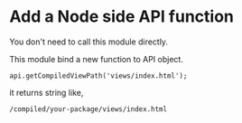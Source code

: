 Add a Node side API function
=============

You don't need to call this module directly.

This module bind a new function to API object.

```
api.getCompiledViewPath('views/index.html');
```

it returns string like,

```
/compiled/your-package/views/index.html
```
